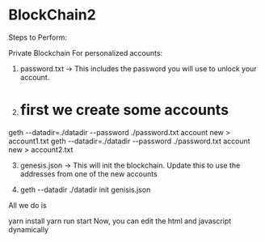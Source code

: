 # BlockChain2
Steps to Perform: 

Private Blockchain
For personalized accounts:
1. password.txt -> This includes the password you will use to unlock your account. 

2. # first we create some accounts 
 geth --datadir=./datadir --password ./password.txt account new > account1.txt 
 geth --datadir=./datadir --password ./password.txt account new > account2.txt

3. genesis.json -> This will init the blockchain. Update this to use the addresses from one of the new accounts 

4. geth --datadir ./datadir init genisis.json

All we do is 

yarn install
yarn run start
Now, you can edit the html and javascript dynamically
